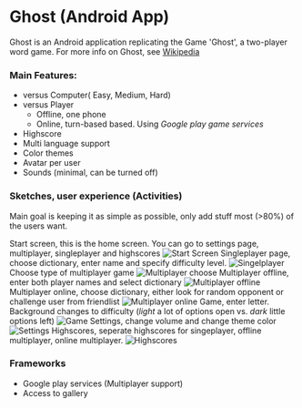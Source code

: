 # Ghost (Android App)
Ghost is an Android application replicating the Game 'Ghost', a two-player word game. For more info on Ghost, see [Wikipedia](http://en.wikipedia.org/wiki/Ghost_%28game%29)

### Main Features:
- versus Computer( Easy, Medium, Hard)
- versus Player
    - Offline, one phone
    - Online, turn-based based. Using *Google play game services*
- Highscore
- Multi language support
- Color themes
- Avatar per user
- Sounds (minimal, can be turned off)

### Sketches, user experience (Activities)
Main goal is keeping it as simple as possible, only add stuff most (>80%) of the users want.

Start screen, this is the home screen. You can go to settings page, multiplayer, singleplayer and highscores
![Start Screen](/doc/start_screen.JPG)
Singleplayer page, choose dictionary, enter name and specify difficulty level.
![Singelplayer](/doc/singeplayer.JPG)
Choose type of multiplayer game
![Multiplayer choose](/doc/multiplayer_choose.JPG)
Multiplayer offline, enter both player names and select dictionary
![Multiplayer offline](/doc/multiplayer_offline.JPG)
Multiplayer online, choose dictionary, either look for random opponent or challenge user from friendlist
![Multiplayer online](/doc/multiplater_online.JPG)
Game, enter letter. Background changes to difficulty (*light* a lot of options open vs. *dark* little options left)
![Game](/doc/game.JPG)
Settings, change volume and change theme color
![Settings](/doc/settings.JPG)
Highscores, seperate highscores for singeplayer, offline multiplayer, online multiplayer.
![Highscores](/doc/highscores.JPG)

### Frameworks
- Google play services (Multiplayer support)
- Access to gallery
